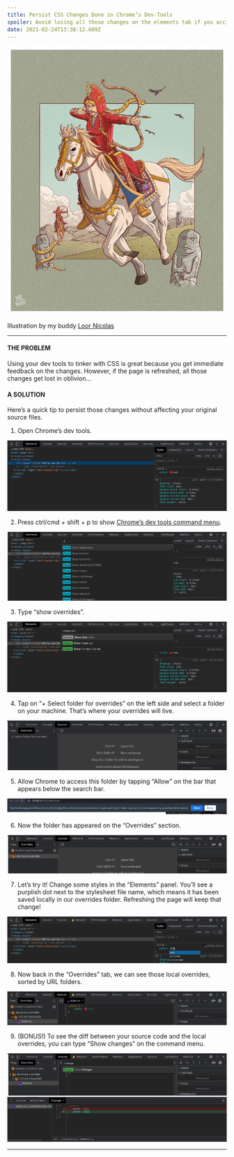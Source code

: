 ```yaml
---
title: Persist CSS Changes Done in Chrome’s Dev-Tools
spoiler: Avoid losing all those changes on the elements tab if you accidentally reload your browser
date: 2021-02-24T13:38:12.609Z
---
```



![](images/0.png)

Illustration by my buddy [Loor Nicolas](https://www.instagram.com/loornicolas/)

---

#### THE PROBLEM

Using your dev tools to tinker with CSS is great because you get immediate feedback on the changes. However, if the page is refreshed, all those changes get lost in oblivion…

#### A SOLUTION

Here’s a quick tip to persist those changes without affecting your original source files.

1. Open Chrome’s dev tools.

![](images/1.png)

2. Press ctrl/cmd + shift + p to show [Chrome’s dev tools command menu](https://developers.google.com/web/tools/chrome-devtools/command-menu).

![](images/2.png)

3. Type “show overrides”.

![](images/3.png)

4. Tap on “+ Select folder for overrides” on the left side and select a folder on your machine. That’s where your overrides will live.

![](images/4.png)

5. Allow Chrome to access this folder by tapping “Allow” on the bar that appears below the search bar.

![](images/5.png)

6. Now the folder has appeared on the “Overrides” section.

![](images/6.png)

7. Let’s try it! Change some styles in the “Elements” panel. You’ll see a purplish dot next to the stylesheet file name, which means it has been saved locally in our overrides folder. Refreshing the page will keep that change!

![](images/7.png)

8. Now back in the “Overrides” tab, we can see those local overrides, sorted by URL folders.

![](images/8.png)

9. (BONUS!) To see the diff between your source code and the local overrides, you can type “Show changes” on the command menu.

![](images/9.png)![](images/10.png)


---

